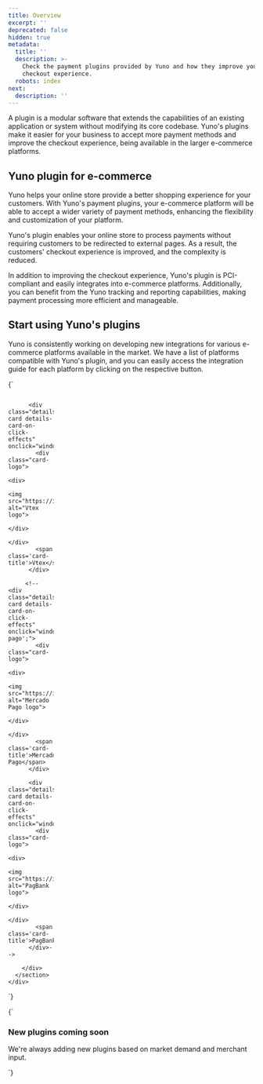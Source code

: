 ```yaml
---
title: Overview
excerpt: ''
deprecated: false
hidden: true
metadata:
  title: ''
  description: >-
    Check the payment plugins provided by Yuno and how they improve your
    checkout experience.
  robots: index
next:
  description: ''
---
```

A plugin is a modular software that extends the capabilities of an existing application or system without modifying its core codebase. Yuno's plugins make it easier for your business to accept more payment methods and improve the checkout experience, being available in the larger e-commerce platforms.

## Yuno plugin for e-commerce

Yuno helps your online store provide a better shopping experience for your customers. With Yuno's payment plugins, your e-commerce platform will be able to accept a wider variety of payment methods, enhancing the flexibility and customization of your platform.

Yuno's plugin enables your online store to process payments without requiring customers to be redirected to external pages. As a result, the customers' checkout experience is improved, and the complexity is reduced. 

In addition to improving the checkout experience, Yuno's plugin is PCI-compliant and easily integrates into e-commerce platforms. Additionally, you can benefit from the Yuno tracking and reporting capabilities, making payment processing more efficient and manageable.

## Start using Yuno's plugins

Yuno is consistently working on developing new integrations for various e-commerce platforms available in the market. We have a list of platforms compatible with Yuno's plugin, and you can easily access the integration guide for each platform by clicking on the respective button.

<HTMLBlock>{`
<style>
  .content-body {
    margin: 0 !important;
  }

  .content-toc {
    display: none;
  }

  .shelf-country-connections {
    margin: 0;
  }

  .country-connections-card {
    border-radius: 10px;
  }

  .country-connections-card .country-connections-card-header {
    display: flex;
    align-items: center;
  }

  .country-connections-card .country-connections-card-header h2 {
    margin: 30px 0 0 10px;
  }

  .country-connections-card .country-connections-card-logo {
    max-width: 50px;
    margin: 30px 0 0 30px;
  }

  .detail-country-connections-card-title .title {
    margin: 2rem 0 1rem 0;
    font-weight: 600;
    font-size: 0.85rem;
    border-bottom: 1px solid #BABABA;
    padding-bottom: 4px !important;
  }

  .detail-country-connections-card-content {
    display: grid;
    grid-template-columns: repeat(4, 1fr);
    grid-template-rows: 1fr;
    column-gap: 10px;
    row-gap: 10px;
    align-items: center;
    font-size: 0.85rem;
  }

  @media only screen and (max-width: 1100px) {
    .detail-country-connections-card-content {
      grid-template-columns: repeat(5, 1fr);
    }
  }

  @media only screen and (max-width: 950px) {
    .detail-country-connections-card-content {
      grid-template-columns: repeat(4, 1fr);
    }
  }

  @media only screen and (max-width: 750px) {
    .detail-country-connections-card-content {
      grid-template-columns: repeat(3, 1fr);
    }
  }

  @media only screen and (max-width: 650px) {
    .detail-country-connections-card-content {
      grid-template-columns: repeat(2, 1fr);
    }
  }

  @media only screen and (max-width: 400px) {
    .detail-country-connections-card-content {
      grid-template-columns: repeat(1, 1fr);
    }
  }

  .details-card {
    border: 1px solid var(--yuno-purple-50);
    display: flex;
    align-items: center;
    gap: 10px;
    padding: 0.6rem;
    border-radius: 7px;
  }

  .details-card-on-click-effects {
    cursor: pointer;
  }

  .details-card-on-click-effects:hover {
    transform: scale(1.02);
    box-shadow: 0 5px 5px var(--yuno-purple-10);
  }

  .details-card .card-logo div {
    height: 23px;
    width: 30px;
    display: flex;
    flex-direction: column;
    justify-content: center;
    align-items: center;
  }

  .details-card .card-name {
    grid-area: name;
    align-self: center;
  }

  .details-card img {
    max-height: 23px;
    max-width: 23px;
  }

  .details-card .card-title {
    display: inline-block;
    ;
    padding: 0;
    margin: 0;
  }

  /* ------------------------ define the configuration for DARK Mode ------------------------  */

  @media (prefers-color-scheme: dark) {
    .details-card-on-click-effects:hover {
      box-shadow: none !important;
    }
  }

  [data-color-mode="dark"] .details-card-on-click-effects:hover {
    box-shadow: none !important;
  }
</style>

<body class="custom-page-country">
  <div class="shelf-country-connections">
    <div class="country-connections-card">
      <section class="detail-country-connections-card ">
        <div class="detail-country-connections-card-content">

          <div class="details-card details-card-on-click-effects" onclick="window.location='vtex';">
            <div class="card-logo">
              <div>
                <img src="https://icons.prod.y.uno/vtex_logosimbolo.png" alt="Vtex logo">
              </div>
            </div>
            <span class='card-title'>Vtex</span>
          </div>

         <!-- <div class="details-card details-card-on-click-effects" onclick="window.location='mercado-pago';">
            <div class="card-logo">
              <div>
                <img src="https://icons.prod.y.uno/mercadopago_logosimbolo.png" alt="Mercado Pago logo">
              </div>
            </div>
            <span class='card-title'>Mercado Pago</span>
          </div>

          <div class="details-card details-card-on-click-effects" onclick="window.location='pagseguro';">
            <div class="card-logo">
              <div>
                <img src="https://icons.prod.y.uno/pagseguro_logosimbolo.png" alt="PagBank logo">
              </div>
            </div>
            <span class='card-title'>PagBank</span>
          </div>-->

        </div>
      </section>
    </div>
  </div>
</body>
`}</HTMLBlock>

<HTMLBlock>{`
<body>
  <div class="infoBlockContainer success">
    <div class="verticalLineSuccess"></div>
    <div>
      <h3>New plugins coming soon</h3>
      <div class="contentContainer">
        <p>
          We're always adding new plugins based on market demand and merchant input.
        </p>
      </div>
    </div>
  </div>
</body>
`}</HTMLBlock>
